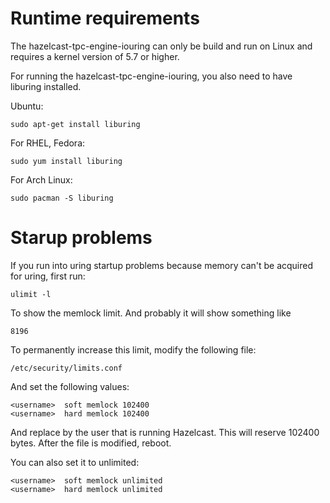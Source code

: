 # Runtime requirements

The hazelcast-tpc-engine-iouring can only be build and run on Linux and
requires a kernel version of 5.7 or higher.

For running the hazelcast-tpc-engine-iouring, you also need to have liburing
installed.

Ubuntu:

```
sudo apt-get install liburing
```

For RHEL, Fedora:

```
sudo yum install liburing
```

For Arch Linux:

```
sudo pacman -S liburing
```

# Starup problems

If you run into uring startup problems because memory can't be acquired for
uring, first run:

```
ulimit -l
```

To show the memlock limit. And probably it will show something like

```
8196
```

To permanently increase this limit, modify the following file:
```
/etc/security/limits.conf
```
And set the following values:

```
<username>  soft memlock 102400
<username>  hard memlock 102400
```

And replace <username> by the user that is running Hazelcast. This will reserve
102400 bytes. After the file is modified, reboot.

You can also set it to unlimited:

```
<username>  soft memlock unlimited
<username>  hard memlock unlimited
```